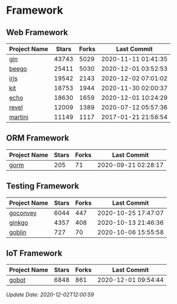 # Framework

## Web Framework
| Project Name | Stars | Forks | Last Commit |
| ------------ | ----- | ----- | ----------- |
| [gin](https://github.com/gin-gonic/gin) | 43743 | 5029 | 2020-11-11 01:41:35 |
| [beego](https://github.com/astaxie/beego) | 25411 | 5030 | 2020-12-01 03:52:53 |
| [iris](https://github.com/kataras/iris) | 19542 | 2143 | 2020-12-02 07:01:02 |
| [kit](https://github.com/go-kit/kit) | 18753 | 1944 | 2020-11-30 02:00:37 |
| [echo](https://github.com/labstack/echo) | 18630 | 1659 | 2020-12-01 10:24:29 |
| [revel](https://github.com/revel/revel) | 12009 | 1389 | 2020-07-12 05:57:36 |
| [martini](https://github.com/go-martini/martini) | 11149 | 1117 | 2017-01-21 21:58:54 |

## ORM Framework
| Project Name | Stars | Forks | Last Commit |
| ------------ | ----- | ----- | ----------- |
| [gorm](https://github.com/jinzhu/gorm) | 205 | 71 | 2020-09-21 02:28:17 |

## Testing Framework
| Project Name | Stars | Forks | Last Commit |
| ------------ | ----- | ----- | ----------- |
| [goconvey](https://github.com/smartystreets/goconvey) | 6044 | 447 | 2020-10-25 17:47:07 |
| [ginkgo](https://github.com/onsi/ginkgo) | 4357 | 408 | 2020-10-13 21:46:36 |
| [goblin](https://github.com/franela/goblin) | 727 | 70 | 2020-10-06 15:55:58 |

## IoT Framework
| Project Name | Stars | Forks | Last Commit |
| ------------ | ----- | ----- | ----------- |
| [gobot](https://github.com/hybridgroup/gobot) | 6848 | 861 | 2020-12-01 09:54:44 |

*Update Date: 2020-12-02T12:00:59*